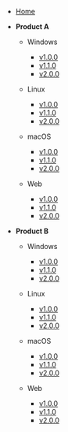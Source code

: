 <!-- docs/_sidebar.md -->

* [Home](/)

* **Product A**

  * Windows
    * [v1.0.0](/windows/product-a/1.0.0/)
    * [v1.1.0](/windows/product-a/1.1.0/)
    * [v2.0.0](/windows/product-a/2.0.0/)
  
  * Linux
    * [v1.0.0](/linux/product-a/1.0.0/)
    * [v1.1.0](/linux/product-a/1.1.0/)
    * [v2.0.0](/linux/product-a/2.0.0/)
  
  * macOS
    * [v1.0.0](/macos/product-a/1.0.0/)
    * [v1.1.0](/macos/product-a/1.1.0/)
    * [v2.0.0](/macos/product-a/2.0.0/)
  
  * Web
    * [v1.0.0](/web/product-a/1.0.0/)
    * [v1.1.0](/web/product-a/1.1.0/)
    * [v2.0.0](/web/product-a/2.0.0/)

* **Product B**

  * Windows
    * [v1.0.0](/windows/product-b/1.0.0/)
    * [v1.1.0](/windows/product-b/1.1.0/)
    * [v2.0.0](/windows/product-b/2.0.0/)
  
  * Linux
    * [v1.0.0](/linux/product-b/1.0.0/)
    * [v1.1.0](/linux/product-b/1.1.0/)
    * [v2.0.0](/linux/product-b/2.0.0/)
  
  * macOS
    * [v1.0.0](/macos/product-b/1.0.0/)
    * [v1.1.0](/macos/product-b/1.1.0/)
    * [v2.0.0](/macos/product-b/2.0.0/)
  
  * Web
    * [v1.0.0](/web/product-b/1.0.0/)
    * [v1.1.0](/web/product-b/1.1.0/)
    * [v2.0.0](/web/product-b/2.0.0/)
